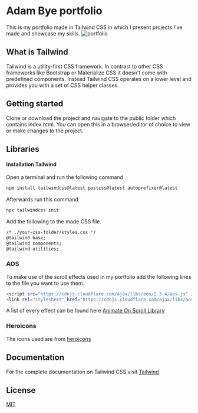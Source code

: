# Adam Bye portfolio
This is my portfolio made in Tailwind CSS in which I present projects I've made and showcase my skills.
![portfolio](https://user-images.githubusercontent.com/47569957/105241293-c1727a00-5b6d-11eb-8783-a78866f2a98b.PNG)

## What is Tailwind

Tailwind is a utility-first CSS framework. In contrast to other CSS frameworks like Bootstrap or Materialize CSS it doesn't come with predefined components. Instead Tailwind CSS operates on a lower level and provides you with a set of CSS helper classes.

## Getting started
Clone or download the project and navigate to the public folder which contains index.html. You can open this in a browser/editor of choice to view or make changes to the project.

## Libraries
#### Installation Tailwind
Open a terminal and run the following command
```bash 
npm install tailwindcss@latest postcss@latest autoprefixer@latest
```

Afterwards run this command
```bash
npx tailwindcss init
```

Add the following to the made CSS file.
```bash 
/* ./your-css-folder/styles.css */
@tailwind base;
@tailwind components;
@tailwind utilities;
```

### AOS
To make use of the scroll effects used in my portfolio add the following lines to the file you want to use them.
```bash 
<script src="https://cdnjs.cloudflare.com/ajax/libs/aos/2.3.4/aos.js" integrity="sha512-A7AYk1fGKX6S2SsHywmPkrnzTZHrgiVT7GcQkLGDe2ev0aWb8zejytzS8wjo7PGEXKqJOrjQ4oORtnimIRZBtw==" crossorigin="anonymous"></script>
<link rel="stylesheet" href="https://cdnjs.cloudflare.com/ajax/libs/aos/2.3.4/aos.css" integrity="sha512-1cK78a1o+ht2JcaW6g8OXYwqpev9+6GqOkz9xmBN9iUUhIndKtxwILGWYOSibOKjLsEdjyjZvYDq/cZwNeak0w==" crossorigin="anonymous" />
```
A list of every effect can be found here [Animate On Scroll Library](https://michalsnik.github.io/aos/)

### Heroicons
The icons used are from [heroicons](https://heroicons.dev/)


## Documentation
For the complete documentation on Tailwind CSS visit
[Tailwind](https://tailwindcss.com/docs)

## License
[MIT](https://choosealicense.com/licenses/mit/)
